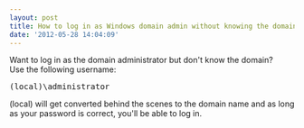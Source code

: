 ```yaml
---
layout: post
title: How to log in as Windows domain admin without knowing the domain
date: '2012-05-28 14:04:09'
---
```


Want to log in as the domain administrator but don't know the domain?  
Use the following username:  
<pre>(local)\administrator</pre>  
(local) will get converted behind the scenes to the domain name and as long as your password is correct, you'll be able to log in.